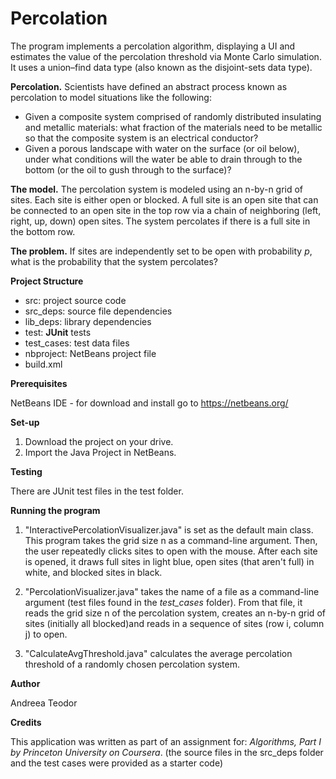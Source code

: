 # Percolation
The program implements a percolation algorithm, displaying a UI and estimates the value of the percolation threshold via Monte Carlo simulation. It uses a union–find data type (also known as the disjoint-sets data type).

**Percolation.** Scientists have defined an abstract process known as percolation to model situations like the following: 
- Given a composite system comprised of randomly distributed insulating and metallic materials: what fraction of the materials need to be metallic so that the composite system is an electrical conductor? 
- Given a porous landscape with water on the surface (or oil below), under what conditions will the water be able to drain through to the bottom (or the oil to gush through to the surface)?  

**The model.** The percolation system is modeled using an n-by-n grid of sites. Each site is either open or blocked. A full site is an open site that can be connected to an open site in the top row via a chain of neighboring (left, right, up, down) open sites. The system percolates if there is a full site in the bottom row. 

**The problem.** If sites are independently set to be open with probability *p*, what is the probability that the system percolates?

**Project Structure**
- src: project source code
- src_deps: source file dependencies
- lib_deps: library dependencies
- test: **JUnit** tests
- test_cases: test data files
- nbproject: NetBeans project file
- build.xml

**Prerequisites**

NetBeans IDE - for download and install go to https://netbeans.org/

**Set-up**

1. Download the project on your drive.
2. Import the Java Project in NetBeans.

**Testing**

There are JUnit test files in the test folder.

**Running the program**

1. "InteractivePercolationVisualizer.java" is set as the default main class. This program takes the grid size n as a command-line argument. Then, the user repeatedly clicks sites to open with the mouse. After each site is opened, it draws full sites in light blue, open sites (that aren't full) in white, and blocked sites in black.

2. "PercolationVisualizer.java" takes the name of a file as a command-line argument (test files found in the *test_cases* folder). From that file, it reads the grid size n of the percolation system, creates an n-by-n grid of sites (initially all blocked)and reads in a sequence of sites (row i, column j) to open.

3. "CalculateAvgThreshold.java" calculates the average percolation threshold of a randomly chosen percolation system.

**Author**

Andreea Teodor

**Credits**

This application was written as part of an assignment for: *Algorithms, Part I by Princeton University on Coursera*.
(the source files in the src_deps folder and the test cases were provided as a starter code)
